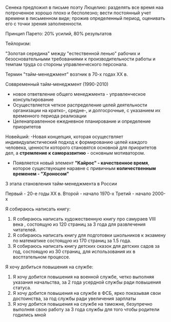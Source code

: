 
Сенека предложил в письме поэту Люцелию:
разделять все время наа потроченное хорошо плохо и бесполезно; вести постоянный учет времени в письменном виде; прожив определенный период, оценивать его с точки зрения заполненности. 

Принцип Парето: 20% усилий, 80% результатов

Тейлоризм:

"Золотая середина" между "естественной ленью" рабочих и безосновательными требованиями к производительности работы и темпам труда со стороны управленческого персонала.

Термин "тайм-менеджмент" возгник в 70-х годах XX в.

Соввременный тайм-менеджмент (1990-2010)
- новое ответвление общего менеджмента - управленческое консультирование
- Осуществляется четкое распределение целей деятельности организации на кратко-, средне-, и долгосрочные, с указанием их временного периода реализации
- Целенаправленное ежедневное планирование и определение приоритетов


Новейший:
-Новая концепция, которая осуществляет индивидуалистический подход к формированию целей каждого человека, ценности которого становятся основной для приоритетов дел, а **стремление к саморазвитию** - основным мотиватором.

- Появляется новый элемент **"Кайрос" - качественное время**, которое существующее наравне с привичным **количественным временем - "Хроносом"**

3 этапа становления тайм-менеджмента в России

Первый - 20-е годы XX в.
Второй - начало 1970-х
Третий - начало 2000-х 


Я собираюсь написать книгу:

1. Я собираюсь написать художественную книгу про самураев VIII века , состоящую из 120 страниц за 3 года для развлечения читателей.
2. Я собираюсь написать книгу для подготовки школьников  к экзамену по математике состоящую из 170 страниц за 1.5 года.
3. Я собираюсь написать книгу детских сказок для детских садов за год, состоящую из 30 страниц, для использования их в восптательном процессе. 


Я хочу добиться повышения на службе:

1) Я хочу добится повышения на военной службе, четко выполняя указания начальства, за 2 года усердной службы ради повышения статуса.
2) Я хочу добится повышения на службе в ФСБ, ярко показывая свои достоинства, за год службы ради увеличения зарплаты
3) Я хочу добится повышения на службе на таможне, безупречно выполняя свою работу за 3 года службы для того чтобы родители годились мной
